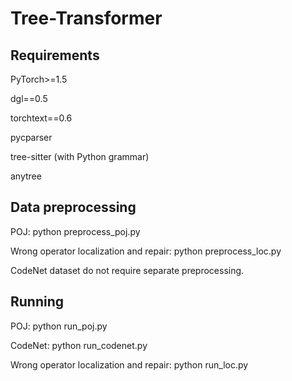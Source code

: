# Tree-Transformer

## Requirements

PyTorch>=1.5

dgl==0.5

torchtext==0.6

pycparser

tree-sitter (with Python grammar)

anytree

## Data preprocessing

POJ: python preprocess_poj.py

Wrong operator localization and repair: python preprocess_loc.py

CodeNet dataset do not require separate preprocessing.

## Running

POJ: python run_poj.py

CodeNet: python run_codenet.py

Wrong operator localization and repair: python run_loc.py

